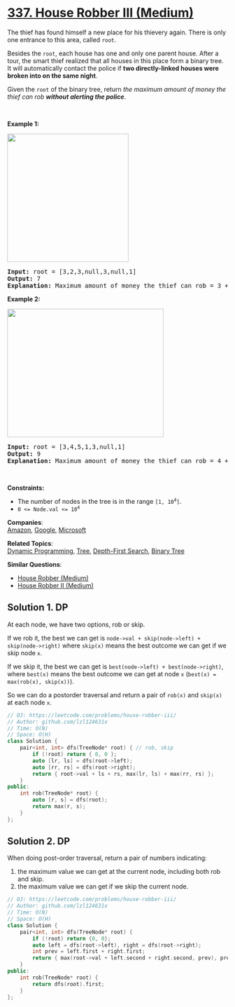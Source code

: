 # [337. House Robber III (Medium)](https://leetcode.com/problems/house-robber-iii/)

<p>The thief has found himself a new place for his thievery again. There is only one entrance to this area, called <code>root</code>.</p>

<p>Besides the <code>root</code>, each house has one and only one parent house. After a tour, the smart thief realized that all houses in this place form a binary tree. It will automatically contact the police if <strong>two directly-linked houses were broken into on the same night</strong>.</p>

<p>Given the <code>root</code> of the binary tree, return <em>the maximum amount of money the thief can rob <strong>without alerting the police</strong></em>.</p>

<p>&nbsp;</p>
<p><strong>Example 1:</strong></p>
<img alt="" src="https://assets.leetcode.com/uploads/2021/03/10/rob1-tree.jpg" style="width: 277px; height: 293px;">
<pre><strong>Input:</strong> root = [3,2,3,null,3,null,1]
<strong>Output:</strong> 7
<strong>Explanation:</strong> Maximum amount of money the thief can rob = 3 + 3 + 1 = 7.
</pre>

<p><strong>Example 2:</strong></p>
<img alt="" src="https://assets.leetcode.com/uploads/2021/03/10/rob2-tree.jpg" style="width: 357px; height: 293px;">
<pre><strong>Input:</strong> root = [3,4,5,1,3,null,1]
<strong>Output:</strong> 9
<strong>Explanation:</strong> Maximum amount of money the thief can rob = 4 + 5 = 9.
</pre>

<p>&nbsp;</p>
<p><strong>Constraints:</strong></p>

<ul>
	<li>The number of nodes in the tree is in the range <code>[1, 10<sup>4</sup>]</code>.</li>
	<li><code>0 &lt;= Node.val &lt;= 10<sup>4</sup></code></li>
</ul>


**Companies**:  
[Amazon](https://leetcode.com/company/amazon), [Google](https://leetcode.com/company/google), [Microsoft](https://leetcode.com/company/microsoft)

**Related Topics**:  
[Dynamic Programming](https://leetcode.com/tag/dynamic-programming/), [Tree](https://leetcode.com/tag/tree/), [Depth-First Search](https://leetcode.com/tag/depth-first-search/), [Binary Tree](https://leetcode.com/tag/binary-tree/)

**Similar Questions**:
* [House Robber (Medium)](https://leetcode.com/problems/house-robber/)
* [House Robber II (Medium)](https://leetcode.com/problems/house-robber-ii/)

## Solution 1. DP

At each node, we have two options, rob or skip.

If we rob it, the best we can get is `node->val + skip(node->left) + skip(node->right)` where `skip(x)` means the best outcome we can get if we skip node  `x`.

If we skip it, the best we can get is `best(node->left) + best(node->right)`, where `best(x)` means the best outcome we can get at node `x` (`best(x) = max(rob(x), skip(x))`).

So we can do a postorder traversal and return a pair of `rob(x)` and `skip(x)` at each node `x`.

```cpp
// OJ: https://leetcode.com/problems/house-robber-iii/
// Author: github.com/lzl124631x
// Time: O(N)
// Space: O(H)
class Solution {
    pair<int, int> dfs(TreeNode* root) { // rob, skip
        if (!root) return { 0, 0 }; 
        auto [lr, ls] = dfs(root->left);
        auto [rr, rs] = dfs(root->right);
        return { root->val + ls + rs, max(lr, ls) + max(rr, rs) };
    }
public:
    int rob(TreeNode* root) {
        auto [r, s] = dfs(root);
        return max(r, s);
    }
};
```

## Solution 2. DP

When doing post-order traversal, return a pair of numbers indicating:
1. the maximum value we can get at the current node, including both rob and skip.
2. the maximum value we can get if we skip the current node.

```cpp
// OJ: https://leetcode.com/problems/house-robber-iii/
// Author: github.com/lzl124631x
// Time: O(N)
// Space: O(H)
class Solution {
    pair<int, int> dfs(TreeNode* root) {
        if (!root) return {0, 0};
        auto left = dfs(root->left), right = dfs(root->right);
        int prev = left.first + right.first;
        return { max(root->val + left.second + right.second, prev), prev };
    }
public:
    int rob(TreeNode* root) {
        return dfs(root).first;
    }
};
```